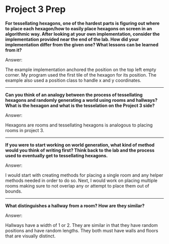 # Project 3 Prep

**For tessellating hexagons, one of the hardest parts is figuring out where to place each hexagon/how to easily place hexagons on screen in an algorithmic way.
After looking at your own implementation, consider the implementation provided near the end of the lab.
How did your implementation differ from the given one? What lessons can be learned from it?**

Answer:

The example implementation anchored the position on the top left empty corner. My program used the first tile
of the hexagon for its position. The example also used a position class to handle x and y coordinates.

-----

**Can you think of an analogy between the process of tessellating hexagons and randomly generating a world using rooms and hallways?
What is the hexagon and what is the tesselation on the Project 3 side?**

Answer:

Hexagons are rooms and tessellating hexagons is analogous to placing rooms in project 3. 

-----
**If you were to start working on world generation, what kind of method would you think of writing first? 
Think back to the lab and the process used to eventually get to tessellating hexagons.**

Answer:

I would start with creating methods for placing a single room and any helper methods needed in order to do so.
Next, I would work on placing multiple rooms making sure to not overlap any or attempt to place them out of bounds.

-----
**What distinguishes a hallway from a room? How are they similar?**

Answer:

Hallways have a width of 1 or 2. They are similar in that they have random positions and have random lengths.
They both must have walls and floors that are visually distinct.
